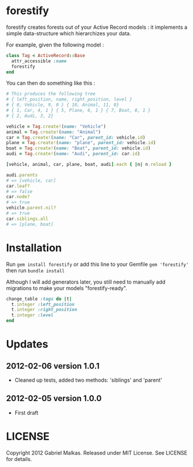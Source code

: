 # forestify

forestify creates forests out of your Active Record models : it implements a simple data-structure which hierarchizes your data.

For example, given the following model :

```ruby
class Tag < ActiveRecord::Base
  attr_accessible :name
  forestify
end
```

You can then do something like this :

```ruby
# This produces the following tree
# { left_position, name, right_position, level }
# { 0, Vehicle, 9, 0 } { 10, Animal, 11, 0}
# { 1, Car, 4, 1 } { 5, Plane, 6, 1 } { 7, Boat, 8, 1 }
# { 2, Audi, 3, 2}

vehicle = Tag.create!(name: "Vehicle")
animal = Tag.create!(name: "Animal")
car = Tag.create!(name: "Car", parent_id: vehicle.id)
plane = Tag.create!(name: "plane", parent_id: vehicle.id)
boat = Tag.create!(name: "Boat", parent_id: vehicle.id)
audi = Tag.create!(name: "Audi", parent_id: car.id)

[vehicle, animal, car, plane, boat, audi].each { |n| n.reload }

audi.parents
# => [vehicle, car]
car.leaf?
# => false
car.node?
# => true
vehicle.parent.nil?
# => true
car.siblings.all
# => [plane, boat]
```

# Installation

Run ```gem install forestify``` or add this line to your Gemfile  ```gem 'forestify'``` then run ```bundle install```

Although I will add generators later, you still need to manually add migrations to make your models "forestify-ready".

```ruby
change_table :tags do |t|
  t.integer :left_position
  t.integer :right_position
  t.integer :level
end
```

# Updates
## 2012-02-06 version 1.0.1
* Cleaned up tests, added two methods: 'siblings' and 'parent'

## 2012-02-05 version 1.0.0
* First draft

# LICENSE

Copyright 2012 Gabriel Malkas. Released under MIT License. See LICENSE for details.
